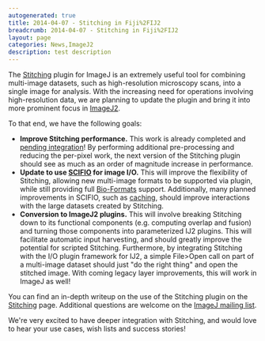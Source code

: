 ```yaml
---
autogenerated: true
title: 2014-04-07 - Stitching in Fiji%2FIJ2
breadcrumb: 2014-04-07 - Stitching in Fiji%2FIJ2
layout: page
categories: News,ImageJ2
description: test description
---
```


The [Stitching](Stitching ) plugin for ImageJ is an extremely useful tool for combining multi-image datasets, such as high-resolution microscopy scans, into a single image for analysis. With the increasing need for operations involving high-resolution data, we are planning to update the plugin and bring it into more prominent focus in [ImageJ2](ImageJ2 ).

To that end, we have the following goals:

-   **Improve Stitching performance.** This work is already completed and [pending integration](https://github.com/fiji/Stitching/pull/15)! By performing additional pre-processing and reducing the per-pixel work, the next version of the Stitching plugin should see as much as an order of magnitude increase in performance.
-   **Update to use [SCIFIO](SCIFIO ) for image I/O.** This will improve the flexibility of Stitching, allowing new multi-image formats to be supported via plugin, while still providing full [Bio-Formats](Bio-Formats ) support. Additionally, many planned improvements in SCIFIO, such as [caching](https://github.com/scifio/scifio/issues/125), should improve interactions with the large datasets created by Stitching.
-   **Conversion to ImageJ2 plugins.** This will involve breaking Stitching down to its functional components (e.g. computing overlap and fusion) and turning those components into parameterized IJ2 plugins. This will facilitate automatic input harvesting, and should greatly improve the potential for scripted Stitching. Furthermore, by integrating Stitching with the I/O plugin framework for IJ2, a simple File&gt;Open call on part of a multi-image dataset should just "do the right thing" and open the stitched image. With coming legacy layer improvements, this will work in ImageJ as well!

You can find an in-depth writeup on the use of the Stitching plugin on the [Stitching](Stitching ) page. Additional questions are welcome on the [ImageJ mailing list](Mailing_Lists ).

We're very excited to have deeper integration with Stitching, and would love to hear your use cases, wish lists and success stories!

 
